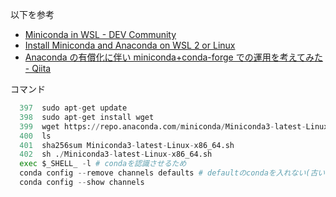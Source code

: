 以下を参考

- [Miniconda in WSL - DEV Community](https://dev.to/sfpear/miniconda-in-wsl-3642)
- [Install Miniconda and Anaconda on WSL 2 or Linux](https://kontext.tech/article/1064/install-miniconda-and-anaconda-on-wsl-2-or-linux)
- [Anaconda の有償化に伴い miniconda+conda-forge での運用を考えてみた - Qiita](https://qiita.com/kimisyo/items/986802ea52974b92df27)

コマンド

```python
  397  sudo apt-get update
  398  sudo apt-get install wget
  399  wget https://repo.anaconda.com/miniconda/Miniconda3-latest-Linux-x86_64.sh
  400  ls
  401  sha256sum Miniconda3-latest-Linux-x86_64.sh
  402  sh ./Miniconda3-latest-Linux-x86_64.sh
  exec $_SHELL_ -l # condaを認識させるため
  conda config --remove channels defaults # defaultのcondaを入れない(古いものが勝手にインストールされるため)
  conda config --show channels

```
